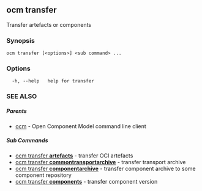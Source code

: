 ## ocm transfer

Transfer artefacts or components

### Synopsis

```
ocm transfer [<options>] <sub command> ...
```

### Options

```
  -h, --help   help for transfer
```

### SEE ALSO

##### Parents

* [ocm](ocm.md)	 - Open Component Model command line client


##### Sub Commands

* [ocm transfer <b>artefacts</b>](ocm_transfer_artefacts.md)	 - transfer OCI artefacts
* [ocm transfer <b>commontransportarchive</b>](ocm_transfer_commontransportarchive.md)	 - transfer transport archive
* [ocm transfer <b>componentarchive</b>](ocm_transfer_componentarchive.md)	 - transfer component archive to some component repository
* [ocm transfer <b>components</b>](ocm_transfer_components.md)	 - transfer component version

